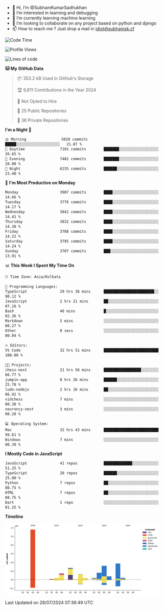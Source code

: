 - 👋 Hi, I’m @SubhamKumarSadhukhan
- 👀 I’m interested in learning and debugging
- 🌱 I’m currently learning machine learning
- 💞️ I’m looking to collaborate on any project based on python and django
- 📫 How to reach me ?
      Just drop a mail in idiot@subhamsk.cf

<!---
SubhamKumarSadhukhan/SubhamKumarSadhukhan is a ✨ special ✨ repository because its `README.md` (this file) appears on your GitHub profile.
You can click the Preview link to take a look at your changes.
--->


<!--START_SECTION:waka-->
![Code Time](http://img.shields.io/badge/Code%20Time-2%2C354%20hrs%2016%20mins-blue)

![Profile Views](http://img.shields.io/badge/Profile%20Views-1-blue)

![Lines of code](https://img.shields.io/badge/From%20Hello%20World%20I%27ve%20Written-2.8%20million%20lines%20of%20code-blue)

**🐱 My GitHub Data** 

> 📦 353.2 kB Used in GitHub's Storage 
 > 
> 🏆 9,811 Contributions in the Year 2024
 > 
> 🚫 Not Opted to Hire
 > 
> 📜 25 Public Repositories 
 > 
> 🔑 38 Private Repositories 
 > 
**I'm a Night 🦉** 

```text
🌞 Morning                5828 commits        █████░░░░░░░░░░░░░░░░░░░░   21.87 % 
🌆 Daytime                7101 commits        ███████░░░░░░░░░░░░░░░░░░   26.65 % 
🌃 Evening                7482 commits        ███████░░░░░░░░░░░░░░░░░░   28.08 % 
🌙 Night                  6235 commits        ██████░░░░░░░░░░░░░░░░░░░   23.40 % 
```
📅 **I'm Most Productive on Monday** 

```text
Monday                   3907 commits        ████░░░░░░░░░░░░░░░░░░░░░   14.66 % 
Tuesday                  3776 commits        ████░░░░░░░░░░░░░░░░░░░░░   14.17 % 
Wednesday                3841 commits        ████░░░░░░░░░░░░░░░░░░░░░   14.41 % 
Thursday                 3832 commits        ████░░░░░░░░░░░░░░░░░░░░░   14.38 % 
Friday                   3788 commits        ████░░░░░░░░░░░░░░░░░░░░░   14.22 % 
Saturday                 3795 commits        ████░░░░░░░░░░░░░░░░░░░░░   14.24 % 
Sunday                   3707 commits        ███░░░░░░░░░░░░░░░░░░░░░░   13.91 % 
```


📊 **This Week I Spent My Time On** 

```text
🕑︎ Time Zone: Asia/Kolkata

💬 Programming Languages: 
TypeScript               29 hrs 36 mins      ███████████████████████░░   90.12 % 
JavaScript               2 hrs 21 mins       ██░░░░░░░░░░░░░░░░░░░░░░░   07.16 % 
Bash                     46 mins             █░░░░░░░░░░░░░░░░░░░░░░░░   02.36 % 
Markdown                 5 mins              ░░░░░░░░░░░░░░░░░░░░░░░░░   00.27 % 
Other                    0 secs              ░░░░░░░░░░░░░░░░░░░░░░░░░   00.04 % 

🔥 Editors: 
VS Code                  32 hrs 51 mins      █████████████████████████   100.00 % 

🐱‍💻 Projects: 
chess-nest               21 hrs 56 mins      █████████████████░░░░░░░░   66.77 % 
jumpin-app               8 hrs 26 mins       ██████░░░░░░░░░░░░░░░░░░░   25.70 % 
ludo-nodejs              2 hrs 16 mins       ██░░░░░░░░░░░░░░░░░░░░░░░   06.92 % 
vidchess                 7 mins              ░░░░░░░░░░░░░░░░░░░░░░░░░   00.38 % 
neuroncy-nest            3 mins              ░░░░░░░░░░░░░░░░░░░░░░░░░   00.20 % 

💻 Operating System: 
Mac                      32 hrs 43 mins      █████████████████████████   99.61 % 
Windows                  7 mins              ░░░░░░░░░░░░░░░░░░░░░░░░░   00.39 % 
```

**I Mostly Code in JavaScript** 

```text
JavaScript               41 repos            █████████████░░░░░░░░░░░░   51.25 % 
TypeScript               20 repos            ██████░░░░░░░░░░░░░░░░░░░   25.00 % 
Python                   7 repos             ██░░░░░░░░░░░░░░░░░░░░░░░   08.75 % 
HTML                     7 repos             ██░░░░░░░░░░░░░░░░░░░░░░░   08.75 % 
Dart                     1 repo              ░░░░░░░░░░░░░░░░░░░░░░░░░   01.25 % 
```



**Timeline**

![Lines of Code chart](https://raw.githubusercontent.com/SubhamKumarSadhukhan/SubhamKumarSadhukhan/main/assets/bar_graph.png)


 Last Updated on 28/07/2024 07:36:49 UTC
<!--END_SECTION:waka-->
